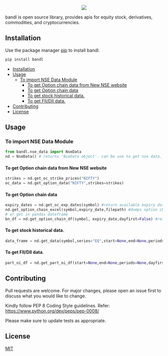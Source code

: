 <p align="center"><a href="http://bandl.io" ><img src="https://raw.githubusercontent.com/stockalgo/bandl/master/logo.svg"></a> </p>

bandl is open source library, provides apis for equity stock, derivatives, commodities, and cryptocurrencies.

## Installation

Use the package manager [pip](https://pip.pypa.io/en/stable/) to install bandl.

```bash
pip install bandl
```

<!-- @import "[TOC]" {cmd="toc" depthFrom=1 depthTo=6 orderedList=false} -->

<!-- code_chunk_output -->

- [Installation](#installation)
- [Usage](#usage)
  - [To import NSE Data Module](#to-import-nse-data-module)
    - [To get Option chain data from New NSE website](#to-get-option-chain-data-from-new-nse-website)
    - [To get Option chain data](#to-get-option-chain-data)
    - [To get stock historical data.](#to-get-stock-historical-data)
    - [To get FII/DII data.](#to-get-fiidii-data)
- [Contributing](#contributing)
- [License](#license)

<!-- /code_chunk_output -->


## Usage

### To import NSE Data Module
```python
from bandl.nse_data import NseData
nd = NseData() # returns 'NseData object'. can be use to get nse data.
```
#### To get Option chain data from New NSE website
```python
strikes = nd.get_oc_strike_prices("NIFTY")
oc_data = nd.get_option_data("NIFTY",strikes=strikes)
```

#### To get Option chain data
```python
expiry_dates = nd.get_oc_exp_dates(symbol) #return available expiry dates
nd.get_option_chain_excel(symbol,expiry_date,filepath) #dumps option chain to file_path
# or get in pandas dateframe
bn_df = nd.get_option_chain_df(symbol, expiry_date,dayfirst=False) #returns option chain in pandas data frame.
```
#### To get stock historical data.
```python
data_frame = nd.get_data(symbol,series="EQ",start=None,end=None,periods=None,dayfirst=False) #returns historical data in pandas data frames
```

#### To get FII/DII data.
```python
part_oi_df = nd.get_part_oi_df(start=None,end=None,periods=None,dayfirst=False,workers=None)
```

## Contributing
Pull requests are welcome. For major changes, please open an issue first to discuss what you would like to change.

Kindly follow PEP 8 Coding Style guidelines. Refer: https://www.python.org/dev/peps/pep-0008/

Please make sure to update tests as appropriate.

## License
[MIT](https://choosealicense.com/licenses/mit/)
